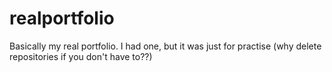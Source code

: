 # realportfolio

Basically my real portfolio. 
I had one, but it was just for practise (why delete repositories if you don't have to??)
